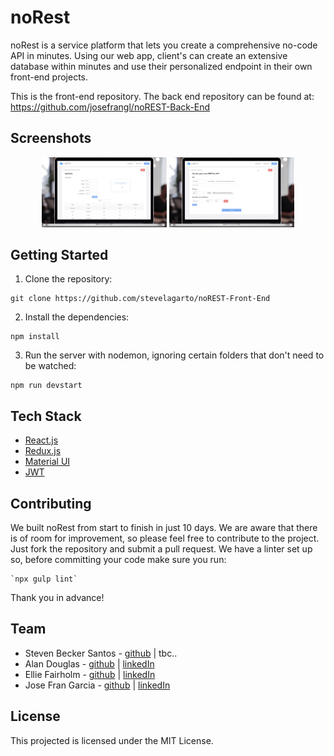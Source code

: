 # noRest

noRest is a service platform that lets you create a comprehensive no-code API in minutes. Using our web app, client's can create an extensive database within minutes and use their personalized endpoint in their own front-end projects.

This is the front-end repository. The back end repository can be found at: https://github.com/josefrangl/noREST-Back-End

## Screenshots

<p align="center">
  <img width="200" src="images/noREST1.png" />
  <img width="200" src="images/noREST2.png" />
</p>

## Getting Started

1. Clone the repository:
```
git clone https://github.com/stevelagarto/noREST-Front-End
```
2. Install the dependencies:
```
npm install
```
3. Run the server with nodemon, ignoring certain folders that don't need to be watched:
```
npm run devstart
```

## Tech Stack

- [React.js](https://reactjs.org/)
- [Redux.js](https://redux.js.org/)
- [Material UI](https://material-ui.com/)
- [JWT](https://jwt.io/)

## Contributing

We built noRest from start to finish in just 10 days.  We are aware that there is of room for improvement, so please feel free to contribute to the project.  Just fork the repository and submit a pull request.  We have a linter set up so, before committing your code make sure you run:
```
`npx gulp lint`
```
Thank you in advance!

## Team

- Steven Becker Santos - [github](https://github.com/stevelagarto) | tbc..
- Alan Douglas - [github](https://github.com/alandouglas96) | [linkedIn](https://www.linkedin.com/in/alan-douglas-aranda-824a3481/)
- Ellie Fairholm - [github](https://github.com/elliefairholm) | [linkedIn](https://www.linkedin.com/in/elliefairholm/)
- Jose Fran Garcia - [github](https://github.com/josefrangl) | [linkedIn](https://www.linkedin.com/in/josefrangl/)

## License

This projected is licensed under the MIT License.
